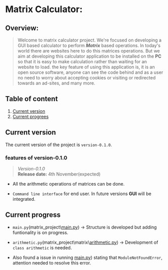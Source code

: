 # Matrix Calculator:  

## Overview:  
> Welcome to matrix calculator project. We're focused on developing a GUI based calculator to perform __*Matrix*__ based operations. In today's world there are websites here to do this matrices operations. But we aim at developing this calculator application to be installed on the **PC** so that it is easy to make calculation rather than waiting for an website to load. the key feature of using this application is, it is an open source software, anyone can see the code behind and as a user no need to worry about accepting cookies or visiting or redirected towards an ad-sites, and many more.  

## Table of content

1. [Current version](#Currentversion)  
2. [Current progrees](#currentprogress)

## Current version
The current version of the project is `version-0.1.0`.
### features of version-0.1.0  

> *Version-0.1.0*   
**Release date:** 4th November(expected) 

* All the arithmetic operations of matrices can be done.  

* `Command line interface` for end user. In future versions **GUI** will be integrated.  

## Current progress

* `main.py`(matrix_project\\[main.py](https://github.com/libertarian-senthil/Matrix-calculator/blob/main/matrix_project/main.py)) -> Structure is developed but adding funtionality is on progress.  

* `arithmetic.py`(matrix_project\matrix\\[arithmetic.py](https://github.com/libertarian-senthil/Matrix-calculator/blob/main/matrix_project/matrix/arithmetic.py)) -> Development of `class arithmetic` is needed.  

* Also found a issue in running [main.py](https://github.com/libertarian-senthil/Matrix-calculator/blob/main/matrix_project/main.py)) stating that `ModuleNotFoundError`, attention needed to resolve this error.

